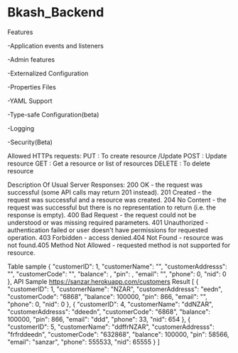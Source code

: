 # Bkash_Backend
Features 

-Application events and listeners

-Admin features

-Externalized Configuration

-Properties Files

-YAML Support

-Type-safe Configuration(beta)


-Logging

-Security(Beta)

Allowed HTTPs requests:
PUT     : To create resource /Update
POST    : Update resource
GET     : Get a resource or list of resources
DELETE  : To delete resource


Description Of Usual Server Responses:
200 OK - the request was successful (some API calls may return 201 instead).
201 Created - the request was successful and a resource was created.
204 No Content - the request was successful but there is no representation to return (i.e. the response is empty).
400 Bad Request - the request could not be understood or was missing required parameters.
401 Unauthorized - authentication failed or user doesn't have permissions for requested operation.
403 Forbidden - access denied.404 Not Found - resource was not found.405 Method Not Allowed - requested method is not supported for resource.

Table sample
{
    "customerID": 1,
    "customerName": "",
    "customerAddresss": "",
    "customerCode": "",
    "balance": ,
    "pin": ,
    "email": "",
    "phone": 0,
    "nid": 0
  },
 API Sample
 https://sanzar.herokuapp.com/customers
 Result
 [
  {
    "customerID": 1,
    "customerName": "NZAR",
    "customerAddresss": "eedn",
    "customerCode": "6868",
    "balance": 100000,
    "pin": 866,
    "email": "",
    "phone": 0,
    "nid": 0
  },
  {
    "customerID": 4,
    "customerName": "ddNZAR",
    "customerAddresss": "ddeedn",
    "customerCode": "6868",
    "balance": 100000,
    "pin": 866,
    "email": "ddd",
    "phone": 33,
    "nid": 654
  },
  {
    "customerID": 5,
    "customerName": "ddffrNZAR",
    "customerAddresss": "frfrddeedn",
    "customerCode": "632868",
    "balance": 100000,
    "pin": 58566,
    "email": "sanzar",
    "phone": 555533,
    "nid": 65555
  }
]
 
  
  
